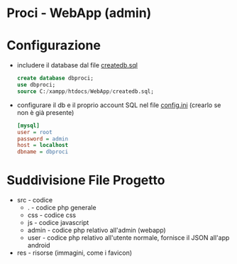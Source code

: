 # Proci - WebApp (admin)

# Configurazione

- includere il database dal file [createdb.sql](createdb.sql)
  ```SQL
  create database dbproci;
  use dbproci;
  source C:/xampp/htdocs/WebApp/createdb.sql;
  ```
 
  
- configurare il db e il proprio account SQL nel file [config.ini](config.ini) (crearlo se non è già presente)
  ```ini
  [mysql]
  user = root
  password = admin
  host = localhost
  dbname = dbproci
  ```

# Suddivisione File Progetto

- src - codice
  - . - codice php generale
  - css - codice css
  - js - codice javascript
  - admin - codice php relativo all'admin (webapp)
  - user - codice php relativo all'utente normale, fornisce il JSON all'app android
- res - risorse (immagini, come i favicon)

